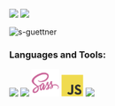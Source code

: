 
<!---
S-Guettner-Dev/S-Guettner-Dev is a ✨ special ✨ repository because its `README.md` (this file) appears on your GitHub profile.
You can click the Preview link to take a look at your changes.
--->

<!--typing hello -->






![](http://github-profile-summary-cards.vercel.app/api/cards/most-commit-language?username=S-Guettner&theme=radical)
![](http://github-profile-summary-cards.vercel.app/api/cards/stats?username=S-Guettner&theme=radical)




<p align="left"> <img src="https://komarev.com/ghpvc/?username=s-guettner&label=Profile%20views&color=0e75b6&style=flat" alt="s-guettner" /> </p>




<h3 align="left">Languages and Tools:</h3>
  
  
  <p align="left">
   <img height=50 src="https://cdn.jsdelivr.net/gh/devicons/devicon/icons/html5/html5-original.svg" />
  <img height=50 src="https://cdn.jsdelivr.net/gh/devicons/devicon/icons/css3/css3-original.svg" />
  <img src="https://raw.githubusercontent.com/devicons/devicon/master/icons/sass/sass-original.svg" height="50"/>
  <img src="https://raw.githubusercontent.com/devicons/devicon/master/icons/javascript/javascript-original.svg" alt="javascript" width="40" height="40"/>
  <img height=50 src="https://cdn.jsdelivr.net/gh/devicons/devicon/icons/git/git-plain.svg"/>
</p>


